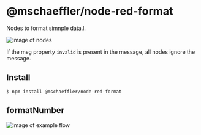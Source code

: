 # @mschaeffler/node-red-format

Nodes to format simnple data.l.

![image of nodes](https://github.com/m-schaeffler/node-red-my-nodes/raw/main/node-red-format/examples/format.png)

If the msg property `invalid` is present in the message, all nodes ignore the message.

## Install

```
$ npm install @mschaeffler/node-red-format
```

## formatNumber

![image of example flow](https://github.com/m-schaeffler/node-red-my-nodes/raw/main/node-red-format/examples/formatNumber.png)

